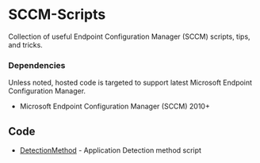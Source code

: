 # SCCM-Scripts
Collection of useful Endpoint Configuration Manager (SCCM) scripts, tips, and tricks. 

### Dependencies
Unless noted, hosted code is targeted to support latest Microsoft Endpoint Configuration Manager.
* Microsoft Endpoint Configuration Manager (SCCM) 2010+

## Code 

* [DetectionMethod](https://github.com/C-Payton/SCCM-Scripts/tree/main/DetectionMethod) - Application Detection method script

